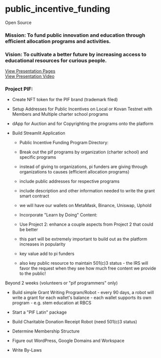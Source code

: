 # public_incentive_funding
Open Source 

### Mission: To fund public innovation and education through efficient allocation programs and activities. 

### Vision: To cultivate a better future by increasing access to educational resources for curious people.  

<a href="https://github.com/pifcorp/public_incentive_funding/tree/main/images/streamlit_presentation"> View Presentation Pages </a>
<br>
<a href="https://github.com/pifcorp/public_incentive_funding/blob/main/images/streamlit_pages.mp4"> View Presentation Video </a>

### Project PIF:
- Create NFT token for the PIF brand (trademark filed)

- Setup Addresses for Public Incentives on Local or Kovan Testnet with Members and Multiple charter school programs

- dApp for Auction and for Copyrighting the programs onto the platform 

- Build Streamlit Application 
  - Public Incentive Funding Program Directory:
   
  - Break out the pif programs by organization (charter school) and specific programs
  - instead of giving to organizations, pi funders are giving through organizations to causes (efficient allocation programs)
  - include public addresses for respective programs
  - include description and other information needed to write the grant smart contract
  - we will have our wallets on MetaMask, Binance, Uniswap, Uphold
  
  
  - Incorporate "Learn by Doing" Content:
  
  - Use Project 2: enhance a couple aspects from Project 2 that could be better
   - this part will be extremely important to build out as the platform increases in popularity
   - key value add to pi funders 
   - also key public resource to maintain 501(c)3 status - the IRS will favor the request when they see how much free content we provide to the public!


Beyond 2 weeks (volunteers or "pif programmers" only)

- Build simple Grant Writing Program/Robot
      - every 90 days, a robot will write a grant for each wallet's balance 
      - each wallet supports its own program - e.g. stem education at RBCS

- Start a "PIF Latin" package 

- Build Charitable Donation Receipt Robot (need 501(c)3 status)

- Determine Membership Structure

- Figure out WordPress, Google Domains and Workspace

- Write By-Laws
